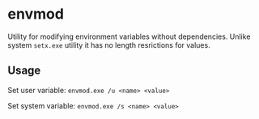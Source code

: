 # envmod
Utility for modifying environment variables without dependencies. Unlike system `setx.exe` utility it has no length resrictions for values.

## Usage
Set user variable: `envmod.exe /u <name> <value>`

Set system variable: `envmod.exe /s <name> <value>`
